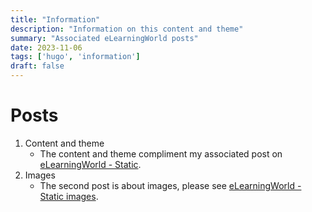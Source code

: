 ```yaml
---
title: "Information"
description: "Information on this content and theme"
summary: "Associated eLearningWorld posts"
date: 2023-11-06
tags: ['hugo', 'information']
draft: false
---
```


# Posts

1. Content and theme
    - The content and theme compliment my associated post on [eLearningWorld - Static](https://www.elearningworld.org/static/).
2. Images
    - The second post is about images, please see [eLearningWorld - Static images](https://www.elearningworld.org/static-images/).
